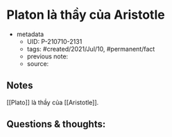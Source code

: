 ---
---

# Platon là thầy của Aristotle

- metadata
	- UID: P-210710-2131
	- tags: #created/2021/Jul/10, #permanent/fact  
	- previous note: 
	- source: 

## Notes
[[Plato]] là thầy của [[Aristotle]]. 

## Questions & thoughts:

